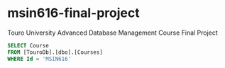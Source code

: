 # msin616-final-project
 Touro University Advanced Database Management Course Final Project

```sql
SELECT Course
FROM [TouroDb].[dbo].[Courses]
WHERE Id = 'MSIN616'
```
